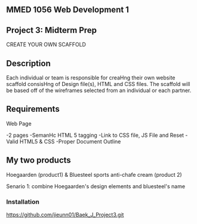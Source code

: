 ## MMED 1056 Web Development 1

## Project 3: Midterm Prep

CREATE YOUR OWN SCAFFOLD

## Description

Each individual or team is responsible for creaHng their own website scaffold consisHng of Design file(s), HTML and CSS files. The scaffold will be based off of the wireframes selected from an individual or each partner.

## Requirements

Web Page

-2 pages
-SemanHc HTML 5 tagging
-Link to CSS file, JS File and Reset -Valid HTML5 & CSS
-Proper Document Outline

## My two products

Hoegaarden (product1) & Bluesteel sports anti-chafe cream (product 2)

Senario 1: combine Hoegaarden's design elements and bluesteel's name

### Installation

https://github.com/jieunn01/Baek_J_Project3.git

